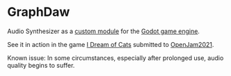# GraphDaw
Audio Synthesizer as a [custom module](https://docs.godotengine.org/en/stable/development/cpp/custom_modules_in_cpp.html) for the [Godot game engine](https://godotengine.org/).

See it in action in the game [I Dream of Cats](https://github.com/FigyTuna/IDreamOfCats) submitted to [OpenJam2021](https://openjam.io/).

Known issue: In some circumstances, especially after prolonged use, audio quality begins to suffer.
